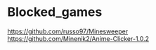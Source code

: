 # Blocked_games
https://github.com/russo97/Minesweeper
https://github.com/Minenik2/Anime-Clicker-1.0.2
